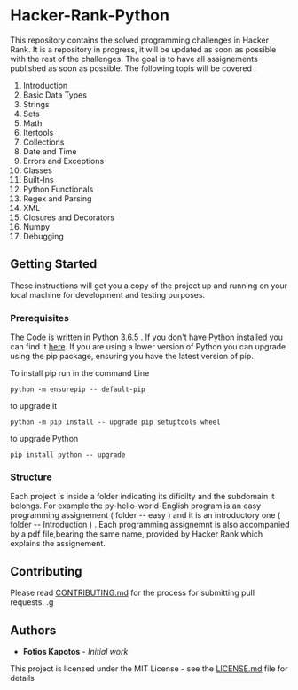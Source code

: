 # Hacker-Rank-Python
This repository contains the solved programming challenges in Hacker Rank. It is a repository in progress, it will be updated as soon as possible with the rest of the challenges. The goal is to have all assignements published as soon as possible. The following topis will be covered :
1. Introduction
2. Basic Data Types
3. Strings
4. Sets
5. Math
6. Itertools
7. Collections
8. Date and Time
9. Errors and Exceptions
10. Classes
11. Built-Ins
12. Python Functionals
13. Regex and Parsing
14. XML
15. Closures and Decorators
16. Numpy
17. Debugging

## Getting Started

These instructions will get you a copy of the project up and running on your local machine for development and testing purposes.

### Prerequisites
The Code is written in Python 3.6.5 . If you don't have Python installed you can find it [here](https://www.python.org/downloads/). If you are using a lower version of Python you can upgrade using the pip package, ensuring you have the latest version of pip. 

To install pip run in the command Line
```
python -m ensurepip -- default-pip
``` 
to upgrade it 
```
python -m pip install -- upgrade pip setuptools wheel
```
to upgrade Python
```
pip install python -- upgrade
```
### Structure
Each project is inside a folder indicating its dificilty and the subdomain it belongs. For example the py-hello-world-English program is an easy programming assignement ( folder -- easy ) and it is an introductory one ( folder -- Introduction ) . Each programming assignemnt is also accompanied by a pdf file,bearing the same name, provided by Hacker Rank which explains the assignement. 


## Contributing

Please read [CONTRIBUTING.md](https://github.com/fotisk07/Hacker-Rank-Python/blob/master/CONTRIBUTING) for the process for submitting pull requests. .g

## Authors

* **Fotios Kapotos** - *Initial work* 

This project is licensed under the MIT License - see the [LICENSE.md](https://github.com/fotisk07/Hacker-Rank-Python/blob/master/LICENSE) file for details

